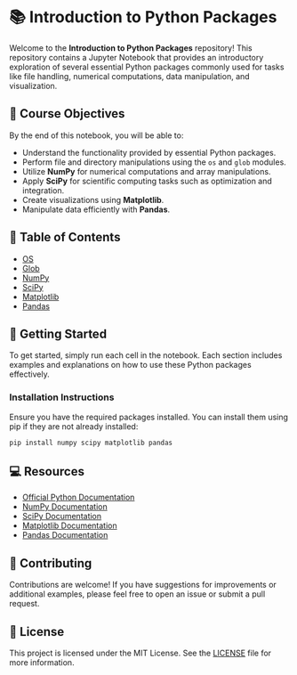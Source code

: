 
# 📚 Introduction to Python Packages

Welcome to the **Introduction to Python Packages** repository! This repository contains a Jupyter Notebook that provides an introductory exploration of several essential Python packages commonly used for tasks like file handling, numerical computations, data manipulation, and visualization.

## 🌟 Course Objectives

By the end of this notebook, you will be able to:
- Understand the functionality provided by essential Python packages.
- Perform file and directory manipulations using the `os` and `glob` modules.
- Utilize **NumPy** for numerical computations and array manipulations.
- Apply **SciPy** for scientific computing tasks such as optimization and integration.
- Create visualizations using **Matplotlib**.
- Manipulate data efficiently with **Pandas**.

## 📅 Table of Contents

- [OS](#os)
- [Glob](#glob)
- [NumPy](#numpy)
- [SciPy](#scipy)
- [Matplotlib](#matplotlib)
- [Pandas](#pandas)

## 🚀 Getting Started

To get started, simply run each cell in the notebook. Each section includes examples and explanations on how to use these Python packages effectively.

### Installation Instructions

Ensure you have the required packages installed. You can install them using pip if they are not already installed:

```bash
pip install numpy scipy matplotlib pandas
```

## 💻 Resources

- [Official Python Documentation](https://docs.python.org/3/)
- [NumPy Documentation](https://numpy.org/doc/)
- [SciPy Documentation](https://docs.scipy.org/doc/scipy/)
- [Matplotlib Documentation](https://matplotlib.org/stable/contents.html)
- [Pandas Documentation](https://pandas.pydata.org/docs/)

## 🤝 Contributing

Contributions are welcome! If you have suggestions for improvements or additional examples, please feel free to open an issue or submit a pull request.

## 📝 License

This project is licensed under the MIT License. See the [LICENSE](LICENSE) file for more information.
